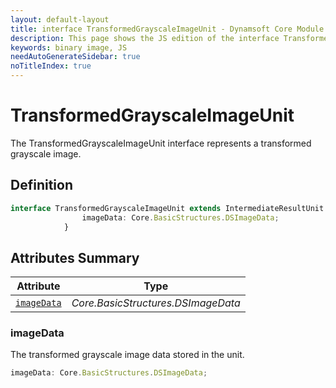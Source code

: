 ```yaml
---
layout: default-layout
title: interface TransformedGrayscaleImageUnit - Dynamsoft Core Module JS Edition API Reference
description: This page shows the JS edition of the interface TransformedGrayscaleImageUnit in Dynamsoft Core Module.
keywords: binary image, JS
needAutoGenerateSidebar: true
noTitleIndex: true
---
```


# TransformedGrayscaleImageUnit

The TransformedGrayscaleImageUnit interface represents a transformed grayscale image.

## Definition

```typescript
interface TransformedGrayscaleImageUnit extends IntermediateResultUnit {
                imageData: Core.BasicStructures.DSImageData;
            } 
```

## Attributes Summary

| Attribute               | Type |
|----------------------|-------------|
| [`imageData`](#imageData) | *Core.BasicStructures.DSImageData* |

### imageData

The transformed grayscale image data stored in the unit.

```typescript
imageData: Core.BasicStructures.DSImageData;
```